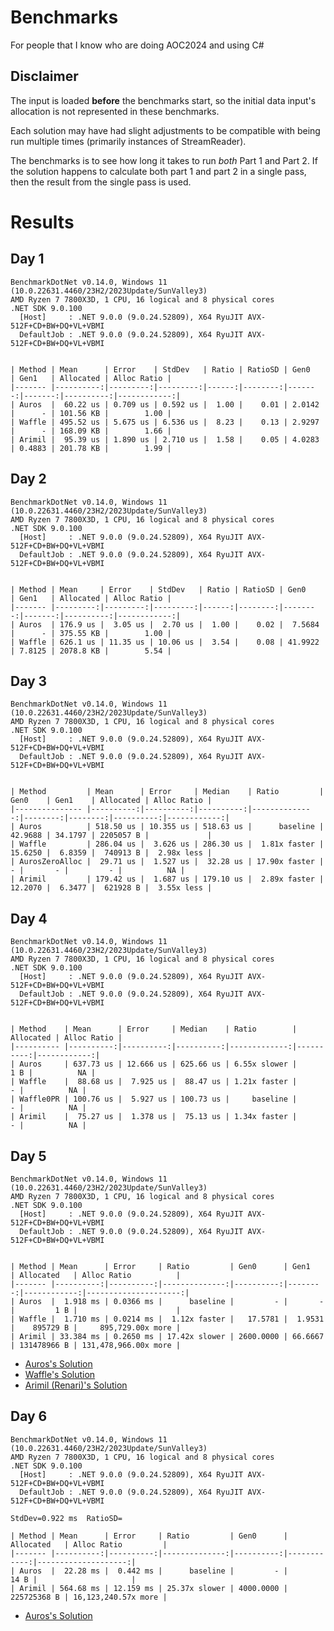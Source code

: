 # Benchmarks
For people that I know who are doing AOC2024 and using C#

## Disclaimer
The input is loaded **before** the benchmarks start, so the initial data input's allocation is not represented in these benchmarks.

Each solution may have had slight adjustments to be compatible with being run multiple times (primarily instances of StreamReader).

The benchmarks is to see how long it takes to run *both* Part 1 and Part 2. If the solution happens to calculate both part 1 and part 2 in a single pass, then the result from the single pass is used.

# Results

## Day 1

```
BenchmarkDotNet v0.14.0, Windows 11 (10.0.22631.4460/23H2/2023Update/SunValley3)
AMD Ryzen 7 7800X3D, 1 CPU, 16 logical and 8 physical cores
.NET SDK 9.0.100
  [Host]     : .NET 9.0.0 (9.0.24.52809), X64 RyuJIT AVX-512F+CD+BW+DQ+VL+VBMI
  DefaultJob : .NET 9.0.0 (9.0.24.52809), X64 RyuJIT AVX-512F+CD+BW+DQ+VL+VBMI


| Method | Mean      | Error    | StdDev   | Ratio | RatioSD | Gen0   | Gen1   | Allocated | Alloc Ratio |
|------- |----------:|---------:|---------:|------:|--------:|-------:|-------:|----------:|------------:|
| Auros  |  60.22 us | 0.709 us | 0.592 us |  1.00 |    0.01 | 2.0142 |      - | 101.56 KB |        1.00 |
| Waffle | 495.52 us | 5.675 us | 6.536 us |  8.23 |    0.13 | 2.9297 |      - | 168.09 KB |        1.66 |
| Arimil |  95.39 us | 1.890 us | 2.710 us |  1.58 |    0.05 | 4.0283 | 0.4883 | 201.78 KB |        1.99 |
```

## Day 2

```
BenchmarkDotNet v0.14.0, Windows 11 (10.0.22631.4460/23H2/2023Update/SunValley3)
AMD Ryzen 7 7800X3D, 1 CPU, 16 logical and 8 physical cores
.NET SDK 9.0.100
  [Host]     : .NET 9.0.0 (9.0.24.52809), X64 RyuJIT AVX-512F+CD+BW+DQ+VL+VBMI
  DefaultJob : .NET 9.0.0 (9.0.24.52809), X64 RyuJIT AVX-512F+CD+BW+DQ+VL+VBMI


| Method | Mean     | Error    | StdDev   | Ratio | RatioSD | Gen0    | Gen1   | Allocated | Alloc Ratio |
|------- |---------:|---------:|---------:|------:|--------:|--------:|-------:|----------:|------------:|
| Auros  | 176.9 us |  3.05 us |  2.70 us |  1.00 |    0.02 |  7.5684 |      - | 375.55 KB |        1.00 |
| Waffle | 626.1 us | 11.35 us | 10.06 us |  3.54 |    0.08 | 41.9922 | 7.8125 | 2078.8 KB |        5.54 |
```

## Day 3

```
BenchmarkDotNet v0.14.0, Windows 11 (10.0.22631.4460/23H2/2023Update/SunValley3)
AMD Ryzen 7 7800X3D, 1 CPU, 16 logical and 8 physical cores
.NET SDK 9.0.100
  [Host]     : .NET 9.0.0 (9.0.24.52809), X64 RyuJIT AVX-512F+CD+BW+DQ+VL+VBMI
  DefaultJob : .NET 9.0.0 (9.0.24.52809), X64 RyuJIT AVX-512F+CD+BW+DQ+VL+VBMI


| Method         | Mean      | Error     | Median    | Ratio         | Gen0    | Gen1    | Allocated | Alloc Ratio |
|--------------- |----------:|----------:|----------:|--------------:|--------:|--------:|----------:|------------:|
| Auros          | 518.50 us | 10.355 us | 518.63 us |      baseline | 42.9688 | 34.1797 | 2205057 B |             |
| Waffle         | 286.04 us |  3.626 us | 286.30 us |  1.81x faster | 15.6250 |  6.8359 |  740913 B |  2.98x less |
| AurosZeroAlloc |  29.71 us |  1.527 us |  32.28 us | 17.90x faster |       - |       - |         - |          NA |
| Arimil         | 179.42 us |  1.687 us | 179.10 us |  2.89x faster | 12.2070 |  6.3477 |  621928 B |  3.55x less |
```

## Day 4

```
BenchmarkDotNet v0.14.0, Windows 11 (10.0.22631.4460/23H2/2023Update/SunValley3)
AMD Ryzen 7 7800X3D, 1 CPU, 16 logical and 8 physical cores
.NET SDK 9.0.100
  [Host]     : .NET 9.0.0 (9.0.24.52809), X64 RyuJIT AVX-512F+CD+BW+DQ+VL+VBMI
  DefaultJob : .NET 9.0.0 (9.0.24.52809), X64 RyuJIT AVX-512F+CD+BW+DQ+VL+VBMI


| Method    | Mean      | Error     | Median    | Ratio        | Allocated | Alloc Ratio |
|---------- |----------:|----------:|----------:|-------------:|----------:|------------:|
| Auros     | 637.73 us | 12.666 us | 625.66 us | 6.55x slower |       1 B |          NA |
| Waffle    |  88.68 us |  7.925 us |  88.47 us | 1.21x faster |         - |          NA |
| Waffle0PR | 100.76 us |  5.927 us | 100.73 us |     baseline |         - |          NA |
| Arimil    |  75.27 us |  1.378 us |  75.13 us | 1.34x faster |         - |          NA |
```

## Day 5

```
BenchmarkDotNet v0.14.0, Windows 11 (10.0.22631.4460/23H2/2023Update/SunValley3)
AMD Ryzen 7 7800X3D, 1 CPU, 16 logical and 8 physical cores
.NET SDK 9.0.100
  [Host]     : .NET 9.0.0 (9.0.24.52809), X64 RyuJIT AVX-512F+CD+BW+DQ+VL+VBMI
  DefaultJob : .NET 9.0.0 (9.0.24.52809), X64 RyuJIT AVX-512F+CD+BW+DQ+VL+VBMI


| Method | Mean      | Error     | Ratio         | Gen0      | Gen1    | Allocated   | Alloc Ratio          |
|------- |----------:|----------:|--------------:|----------:|--------:|------------:|---------------------:|
| Auros  |  1.918 ms | 0.0366 ms |      baseline |         - |       - |         1 B |                      |
| Waffle |  1.710 ms | 0.0214 ms |  1.12x faster |   17.5781 |  1.9531 |    895729 B |     895,729.00x more |
| Arimil | 33.384 ms | 0.2650 ms | 17.42x slower | 2600.0000 | 66.6667 | 131478966 B | 131,478,966.00x more |
```

* [Auros's Solution](AOC2024/blob/main/src/Day05/Program.cs)
* [Waffle's Solution](https://github.com/GiantWaffleCode/AoC2024/blob/master/Day05/Program.cs)
* [Arimil (Renari)'s Solution](https://github.com/Renari/AoC2024/blob/master/5/Program.cs)

## Day 6
```
BenchmarkDotNet v0.14.0, Windows 11 (10.0.22631.4460/23H2/2023Update/SunValley3)
AMD Ryzen 7 7800X3D, 1 CPU, 16 logical and 8 physical cores
.NET SDK 9.0.100
  [Host]     : .NET 9.0.0 (9.0.24.52809), X64 RyuJIT AVX-512F+CD+BW+DQ+VL+VBMI
  DefaultJob : .NET 9.0.0 (9.0.24.52809), X64 RyuJIT AVX-512F+CD+BW+DQ+VL+VBMI

StdDev=0.922 ms  RatioSD=

| Method | Mean      | Error     | Ratio         | Gen0      | Allocated   | Alloc Ratio         |
|------- |----------:|----------:|--------------:|----------:|------------:|--------------------:|
| Auros  |  22.28 ms |  0.442 ms |      baseline |         - |        14 B |                     |
| Arimil | 564.68 ms | 12.159 ms | 25.37x slower | 4000.0000 | 225725368 B | 16,123,240.57x more |
```

* [Auros's Solution](AOC2024/blob/main/src/Day06/Program.cs)